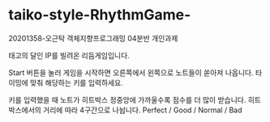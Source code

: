 # taiko-style-RhythmGame-
20201358-오근탁 객체지향프로그래밍 04분반 개인과제

태고의 달인 IP를 빌려온 리듬게임입니다.

Start 버튼을 눌러 게임을 시작하면 오른쪽에서 왼쪽으로 노트들이 쏟아져 나옵니다. 
타이밍에 맞춰 해당하는 키를 입력하세요.

키를 입력했을 때 노트가 히트박스 정중앙에 가까울수록 점수를 더 많이 받습니다. 
히트박스에서의 거리에 따라 4구간으로 나뉩니다.   Perfect / Good / Normal / Bad
